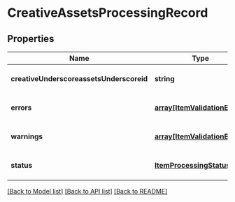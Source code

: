 # CreativeAssetsProcessingRecord

## Properties
Name | Type | Description | Notes
------------ | ------------- | ------------- | -------------
**creativeUnderscoreassetsUnderscoreid** | **string** |  | [optional] [default to null]
**errors** | [**array[ItemValidationEvent]**](ItemValidationEvent.md) |  | [optional] [default to null]
**warnings** | [**array[ItemValidationEvent]**](ItemValidationEvent.md) |  | [optional] [default to null]
**status** | [**ItemProcessingStatus**](ItemProcessingStatus.md) |  | [optional] [default to null]

[[Back to Model list]](../README.md#documentation-for-models) [[Back to API list]](../README.md#documentation-for-api-endpoints) [[Back to README]](../README.md)


